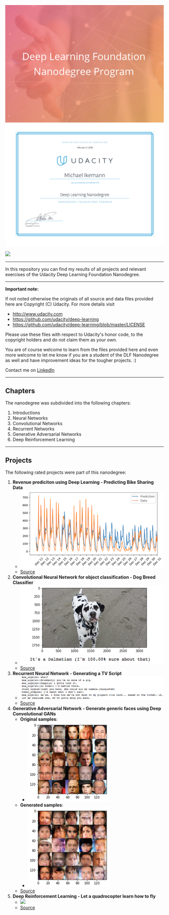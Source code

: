 ![](DLF.png)
![](images/DLF_Nanodegree.png)

![](6_12_Project_5_Capstone_Quadcopter/quad_controller_rl/notebooks/videos/Hovering.gif)

---

In this repository you can find my results of all projects and relevant exercises of the Udacity Deep Learning Foundation Nanodegree.

---

**Important note:**

If not noted otherwise the originals of all source and data files provided here are Copyright (C) Udacity.
For more details visit
- http://www.udacity.com
- https://github.com/udacity/deep-learning
- https://github.com/udacity/deep-learning/blob/master/LICENSE

Please use these files with respect to Udacity's honor code, to the copyright holders and do not claim them as your own.

You are of course welcome to learn from the files provided here and even more welcome to let me know if you are a student of the DLF Nanodegree as well and have improvement ideas for the tougher projects. :) 

Contact me on [LinkedIn](https://www.linkedin.com/in/michael-ikemann/)

---

## Chapters ##

The nanodegree was subdivided into the following chapters:

1. Introductions
2. Neural Networks
3. Convolutional Networks
4. Recurrent Networks
5. Generative Adversarial Networks
6. Deep Reinforcement Learning

---

## Projects ##

The following rated projects were part of this nanodegree:

1. **Revenue prediciton using Deep Learning - Predicting Bike Sharing Data**
    - ![](images/project_1.png)
    - [Source](2_1_Project_1_FirstNeuralNetwork/Your_first_neural_network.ipynb)
2. **Convolutional Neural Network for object classification - Dog Breed Classifier**
    - ![](images/project_2.png)
    - [Source](3_3_Project_2_Dog_Breed_Classifier/dog_app.ipynb)
3. **Recurrent Neural Network - Generating a TV Script**
    - ![](images/project_3.png)
    - [Source](4_7_Project_3_RNN_TV_Script/dlnd_tv_script_generation.ipynb)
4. **Generative Adversarial Network - Generate generic faces using Deep Convolutional GANs**
    - **Original samples**: 
        - ![](images/project_4a.png)
    - **Generated samples**:
        - ![](images/project_4b.png)
    - [Source](5_3_Project_4_Face_Generation/dlnd_face_generation.ipynb)
5. **Deep Reinforcement Learning - Let a quadrocopter learn how to fly**
    - ![](6_12_Project_5_Capstone_Quadcopter/quad_controller_rl/notebooks/videos/Combined.gif)
    - [Source](6_12_Project_5_Capstone_Quadcopter/quad_controller_rl/)